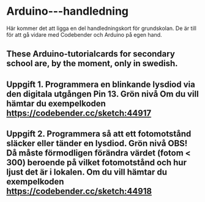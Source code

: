 Arduino---handledning
=====================
Här kommer det att ligga en del handledningskort för grundskolan. De är till för att gå vidare med Codebender och Arduino på egen hand.

These Arduino-tutorialcards for secondary school are, by the moment, only in swedish.
---------------------
Uppgift 1. Programmera en blinkande lysdiod via den digitala utgången Pin 13. Grön nivå
            Om du vill hämtar du exempelkoden https://codebender.cc/sketch:44917
---------------------
Uppgift 2. Programmera så att ett fotomotstånd släcker eller tänder en lysdiod. Grön nivå
OBS! Då måste förmodligen förändra värdet (fotom < 300) beroende på vilket fotomotstånd och hur ljust det är i lokalen.
Om du vill hämtar du exempelkoden https://codebender.cc/sketch:44918
---------------------

